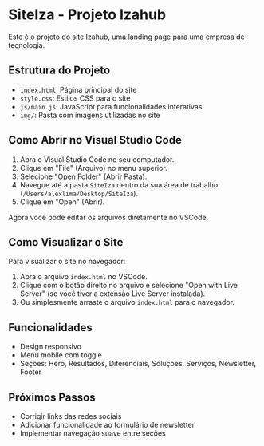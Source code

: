 # SiteIza - Projeto Izahub

Este é o projeto do site Izahub, uma landing page para uma empresa de tecnologia.

## Estrutura do Projeto

- `index.html`: Página principal do site
- `style.css`: Estilos CSS para o site
- `js/main.js`: JavaScript para funcionalidades interativas
- `img/`: Pasta com imagens utilizadas no site

## Como Abrir no Visual Studio Code

1. Abra o Visual Studio Code no seu computador.
2. Clique em "File" (Arquivo) no menu superior.
3. Selecione "Open Folder" (Abrir Pasta).
4. Navegue até a pasta `SiteIza` dentro da sua área de trabalho (`/Users/alexlima/Desktop/SiteIza`).
5. Clique em "Open" (Abrir).

Agora você pode editar os arquivos diretamente no VSCode.

## Como Visualizar o Site

Para visualizar o site no navegador:

1. Abra o arquivo `index.html` no VSCode.
2. Clique com o botão direito no arquivo e selecione "Open with Live Server" (se você tiver a extensão Live Server instalada).
3. Ou simplesmente arraste o arquivo `index.html` para o navegador.

## Funcionalidades

- Design responsivo
- Menu mobile com toggle
- Seções: Hero, Resultados, Diferenciais, Soluções, Serviços, Newsletter, Footer

## Próximos Passos

- Corrigir links das redes sociais
- Adicionar funcionalidade ao formulário de newsletter
- Implementar navegação suave entre seções
